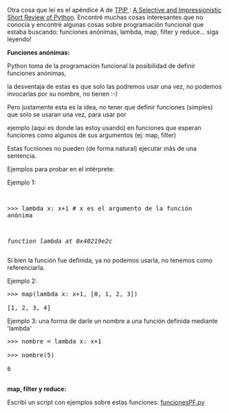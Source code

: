 <html><body><p>Otra cosa que leí es el apéndice A de <a href="http://gnosis.cx/TPiP">TPiP </a>: <a href="http://gnosis.cx/TPiP/appendix_a.txt">A Selective and Impressionistic Short Review of Python</a>. Encontré muchas cosas interesantes que no conocía y encontré algunas cosas sobre programación funcional que estaba buscando: funciones anónimas, lambda, map, filter y reduce... siga leyendo!



<!--more-->



<strong>Funciones anónimas:</strong>



Python toma de la programación funcional la posibilidad de definir funciones anónimas,

la desventaja de estas es que solo las podremos usar una vez, no podemos invocarlas por su nombre, no tienen :-)



Pero justamente esta es la idea, no tener que definir funciones (simples) que solo se usaran una vez, para usar por 

ejemplo (aquí es donde las estoy usando) en funciones que esperan funciones como algunos de sus argumentos (ej: map, filter)



Estas fucniones no pueden (de forma natural) ejecutar más de una sentencia.



Ejemplos para probar en el intérprete:



Ejemplo 1:

</p><pre>

&gt;&gt;&gt; lambda x: x+1 # x es el argumento de la función anónima

_function _lambda_ at 0x40219e2c_</pre>



Si bien la función fue definida, ya no podemos usarla, no tenemos como referenciarla.



Ejemplo 2:



<pre>&gt;&gt;&gt; map(lambda x: x+1, [0, 1, 2, 3])

[1, 2, 3, 4]</pre>



Ejemplo 3: una forma de darle un nombre a una función definida mediante 'lambda'



<pre>&gt;&gt;&gt; nombre = lambda x: x+1

&gt;&gt;&gt; nombre(5)

6

</pre>



<strong>map, filter y reduce:</strong>



Escribí un script con ejemplos sobre estas funciones: <a href="../../../../files/python/funcionesPF.py.html">funcionesPF.py</a></body></html>
